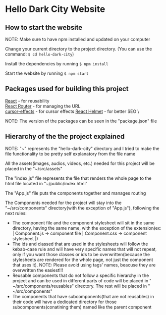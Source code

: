 # Hello Dark City Website
## How to start the website

NOTE: Make sure to have npm installed and updated on your computer

Change your current directory to the project directory. 
(You can use the command:  `$ cd hello-dark-city`)

Install the dependencies by running `$ npm install` 

Start the website by running `$ npm start`

## Packages used for building this project

[React](reactjs.org) - for reusability \
[React Router](https://reactrouter.com/) - for managing the URL \
[cursor-effects](https://github.com/tholman/cursor-effects) - for cursor effects
[React Helmet](https://www.npmjs.com/package/react-helmet) - for better SEO \


NOTE: The version of the packages can be seen in the "package.json" file

## Hierarchy of the the project explained

NOTE: "~" represents the "hello-dark-city" directory and I tried to make the file functionality to be pretty self explanatory from the file name 

All the assets(images, audios, videos, etc.) needed for this project will be placed in the "~/src/assets"

The "index.js" file represents the file that renders the whole page to the html file located in "~/public/index.html"

The "App.js" file puts the components together and manages routing

The Components needed for the project will stay into the "~/src/components" directory(with the exception of "App.js"), following the next rules:
-   The component file and the component stylesheet will sit in the same directory, having the same name, with the exception of the extension(ex: | Component.js -> component file | Component.css -> component stylesheet |)
-   The ids and classed that are used in the stylesheets will follow the kebab-case rule and will have very specific names that will not repeat, only if you want those classes or ids to be overwritten(because the stylesheets are rendered for the whole page, not just the component that uses it). NOTE: Please avoid using tags' names, beacuse they are overwritten the easiest!!!  
-   Reusable components that do not follow a specific hierarchy in the project and can be used in different parts of code will be placed in " ~/src/components/reusables" directory. The rest will be placed in " ~/src/components" 
-   The components that have subcomponents(that are not reusables) in their code will have a dedicated directory for those subcomponents(conatining them) named like the parent component

